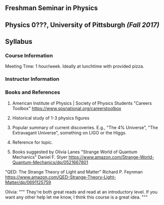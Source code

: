 ## Freshman Seminar in Physics
## Physics 0???, University of Pittsburgh *(Fall 2017)*
## Syllabus

### Course Information

Meeting Time: 1 hour/week.  Ideally at lunchtime with provided pizza.

### Instructor Information

### Books and References
1. American Institute of Physics | Society of Physics Students "Careers Toolbox"
https://www.spsnational.org/careerstoolbox

2. Historical study of 1-3 physics figures

3. Popular summary of current discoveries.  E.g., "The 4% Universe", "The Extravagant Universe", something on LIGO or the Higgs.

4. Reference for topic.

5. Books suggested by Olivia Lanes
 "Strange World of Quantum Mechanics"
Daniel F. Styer
https://www.amazon.com/Strange-World-Quantum-Mechanics/dp/0521667801 

"QED: The Strange Theory of Light and Matter"
Richard P. Feynman
https://www.amazon.com/QED-Strange-Theory-Light-Matter/dp/0691125759

Olivia:
"""
They're both great reads and read at an introductory level. If you want any other help let me know, I think this course is a great idea.
"""
